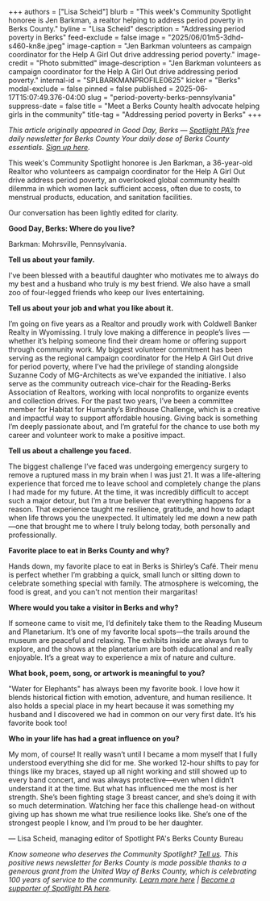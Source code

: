 +++
authors = ["Lisa Scheid"]
blurb = "This week's Community Spotlight honoree is Jen Barkman, a realtor helping to address period poverty in Berks County."
byline = "Lisa Scheid"
description = "Addressing period poverty in Berks"
feed-exclude = false
image = "2025/06/01m5-3dhd-s460-kn8e.jpeg"
image-caption = "Jen Barkman volunteers as campaign coordinator for the Help A Girl Out drive addressing period poverty."
image-credit = "Photo submitted"
image-description = "Jen Barkman volunteers as campaign coordinator for the Help A Girl Out drive addressing period poverty."
internal-id = "SPLBARKMANPROFILE0625"
kicker = "Berks"
modal-exclude = false
pinned = false
published = 2025-06-17T15:07:49.376-04:00
slug = "period-poverty-berks-pennsylvania"
suppress-date = false
title = "Meet a Berks County health advocate helping girls in the community"
title-tag = "Addressing period poverty in Berks"
+++

<em>This article originally appeared in Good Day, Berks — </em><a href="https://www.spotlightpa.org/"><em>Spotlight PA’s</em></a><em> free daily newsletter for Berks County Your daily dose of Berks County essentials. </em><a href="https://www.spotlightpa.org/newsletters/gooddayberks/"><em>Sign up here</em></a><em>.</em>

This week&#39;s Community Spotlight honoree is Jen Barkman, a 36-year-old Realtor who volunteers as campaign coordinator for the Help A Girl Out drive address period poverty, an overlooked global community health dilemma in which women lack sufficient access, often due to costs, to menstrual products, education, and sanitation facilities.

Our conversation has been lightly edited for clarity.

<strong>Good Day, Berks: Where do you live?</strong>

Barkman: Mohrsville, Pennsylvania.

<strong>Tell us about your family.</strong>

I&#39;ve been blessed with a beautiful daughter who motivates me to always do my best and a husband who truly is my best friend. We also have a small zoo of four-legged friends who keep our lives entertaining.

<strong>Tell us about your job and what you like about it.</strong>

I’m going on five years as a Realtor and proudly work with Coldwell Banker Realty in Wyomissing. I truly love making a difference in people’s lives — whether it’s helping someone find their dream home or offering support through community work. My biggest volunteer commitment has been serving as the regional campaign coordinator for the Help A Girl Out drive for period poverty, where I’ve had the privilege of standing alongside Suzanne Cody of MG-Architects as we’ve expanded the initiative. I also serve as the community outreach vice-chair for the Reading-Berks Association of Realtors, working with local nonprofits to organize events and collection drives. For the past two years, I’ve been a committee member for Habitat for Humanity’s Birdhouse Challenge, which is a creative and impactful way to support affordable housing. Giving back is something I’m deeply passionate about, and I’m grateful for the chance to use both my career and volunteer work to make a positive impact.

<strong>Tell us about a challenge you faced.</strong>

The biggest challenge I’ve faced was undergoing emergency surgery to remove a ruptured mass in my brain when I was just 21. It was a life-altering experience that forced me to leave school and completely change the plans I had made for my future. At the time, it was incredibly difficult to accept such a major detour, but I’m a true believer that everything happens for a reason. That experience taught me resilience, gratitude, and how to adapt when life throws you the unexpected. It ultimately led me down a new path—one that brought me to where I truly belong today, both personally and professionally.

<strong>Favorite place to eat in Berks County and why?</strong>

Hands down, my favorite place to eat in Berks is Shirley’s Café. Their menu is perfect whether I’m grabbing a quick, small lunch or sitting down to celebrate something special with family. The atmosphere is welcoming, the food is great, and you can&#39;t not mention their margaritas!

<strong>Where would you take a visitor in Berks and why?</strong>

If someone came to visit me, I’d definitely take them to the Reading Museum and Planetarium. It’s one of my favorite local spots—the trails around the museum are peaceful and relaxing. The exhibits inside are always fun to explore, and the shows at the planetarium are both educational and really enjoyable. It’s a great way to experience a mix of nature and culture.

<strong>What book, poem, song, or artwork is meaningful to you?</strong>

&#34;Water for Elephants&#34; has always been my favorite book. I love how it blends historical fiction with emotion, adventure, and human resilience. It also holds a special place in my heart because it was something my husband and I discovered we had in common on our very first date. It’s his favorite book too!

<strong>Who in your life has had a great influence on you?</strong>

My mom, of course! It really wasn’t until I became a mom myself that I fully understood everything she did for me. She worked 12-hour shifts to pay for things like my braces, stayed up all night working and still showed up to every band concert, and was always protective—even when I didn’t understand it at the time. But what has influenced me the most is her strength. She’s been fighting stage 3 breast cancer, and she’s doing it with so much determination. Watching her face this challenge head-on without giving up has shown me what true resilience looks like. She’s one of the strongest people I know, and I’m proud to be her daughter.

— Lisa Scheid, managing editor of Spotlight PA&#39;s Berks County Bureau

<em>Know someone who deserves the Community Spotlight? </em><a href="mailto:gooddayberks@spotlightpa.org"><em>Tell us</em></a><em>. This positive news newsletter for Berks County is made possible thanks to a generous grant from the United Way of Berks County, which is celebrating 100 years of service to the community. </em><a href="https://spotlightpa.bluelena.io/lt.php?x=3DZy~GE6InKcEpR7zN26hRKgAXMgut9wjug0YnnGJnSb65V--Uy.0OFr1X_ziN9vkfY4bHPJInKg"><em>Learn more here</em></a><em> | </em><a href="https://spotlightpa.donorsupport.co/page/donate-onetime"><em>Become a supporter of Spotlight PA here</em></a><em>.</em><strong></strong>

